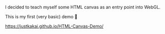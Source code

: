 I decided to teach myself some HTML canvas as an entry point into WebGL.

This is my first (very basic) demo 🌠

https://justkakai.github.io/HTML-Canvas-Demo/
